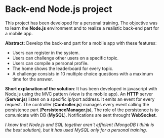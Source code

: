 # Back-end Node.js project

This project has been developed for a personal training. The objective was to learn the **Node.js** environment and to realize a realistic back-end part for a mobile app. 


**Abstract:**
  Develop the back-end part for a mobile app with these features:
  - Users can register in the system.  
  - Users can challenge other users on a specific topic.
  - Users can compile a personal profile.  
  - The home shows the leaderboard for every topic.
  - A challenge consists in 10 multiple choice questions with a maximum time for the answer.
  
  
**Short explanation of the solution**:
It has been developed in javascript with Node.js using the MVC pattern (view is the mobile app).
An **HTTP** server (**Server.js**) listen on a specific ip/port address. It emits an event for every request.
The controller (**Controller.js**) manages every event calling the persistence part (**PersistenceManager.js**),
The role of the persistence is to comunicate with DB (**MySQL**). Notifications are sent throught **WebSocket**.


*I know that Node.js and SQL together aren't efficient (MongoDB I think is the best solution), but it has used MySQL only for a personal training.*  
  
 
